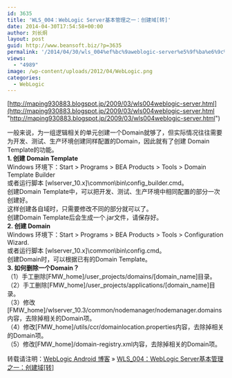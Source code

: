 ```yaml
---
id: 3635
title: 'WLS_004：WebLogic Server基本管理之一：创建域[转]'
date: 2014-04-30T17:54:58+00:00
author: 刘长炯
layout: post
guid: http://www.beansoft.biz/?p=3635
permalink: '/2014/04/30/wls_004%ef%bc%9aweblogic-server%e5%9f%ba%e6%9c%ac%e7%ae%a1%e7%90%86%e4%b9%8b%e4%b8%80%ef%bc%9a%e5%88%9b%e5%bb%ba%e5%9f%9f%e8%bd%ac/'
views:
  - "4989"
image: /wp-content/uploads/2012/04/WebLogic.png
categories:
  - WebLogic
---
```

[http://maping930883.blogspot.jp/2009/03/wls004weblogic-server.html](http://maping930883.blogspot.jp/2009/03/wls004weblogic-server.html "http://maping930883.blogspot.jp/2009/03/wls004weblogic-server.html")

一般来说，为一组逻辑相关的单元创建一个Domain就够了，但实际情况往往需要为开发、测试、生产环境创建同样配置的Domain，因此就有了创建 Domain Template的功能。   
**1. 创建 Domain Template**   
Windows 环境下：Start > Programs > BEA Products > Tools > Domain Template Builder   
或者运行脚本 [wlserver\_10.x]\common\bin\config\_builder.cmd。   
创建Domain Template中，可以把开发、测试、生产环境中相同配置的部分一次创建好。   
这样创建各自域时，只需要修改不同的部分就可以了。   
创建Domain Template后会生成一个.jar文件，请保存好。   
**2. 创建 Domain**   
Windows 环境下：Start > Programs > BEA Products > Tools > Configuration Wizard.   
或者运行脚本 [wlserver_10.x]\common\bin\config.cmd。   
创建Domain时，可以根据已有的Domain Template。   
**3. 如何删除一个Domain？**   
（1）手工删除[FMW\_home]/user\_projects/domains/[domain_name]目录。   
（2）手工删除[FMW\_home]/user\_projects/applications/[domain_name]目录。   
（3）修改[FMW\_home]/wlserver\_10.3/common/nodemanager/nodemanager.domains内容，去除掉相关的Domain项。   
（4）修改[FMW_home]/utils/ccr/domainlocation.properties内容，去除掉相关的Domain项。   
（5）修改[FMW_home]/domain-registry.xml内容，去除掉相关的Domain项。 

转载请注明：[WebLogic Android 博客](http://www.beansoft.biz) &raquo; [WLS_004：WebLogic Server基本管理之一：创建域[转]](http://www.beansoft.biz/2014/04/30/wls_004%ef%bc%9aweblogic-server%e5%9f%ba%e6%9c%ac%e7%ae%a1%e7%90%86%e4%b9%8b%e4%b8%80%ef%bc%9a%e5%88%9b%e5%bb%ba%e5%9f%9f%e8%bd%ac/)